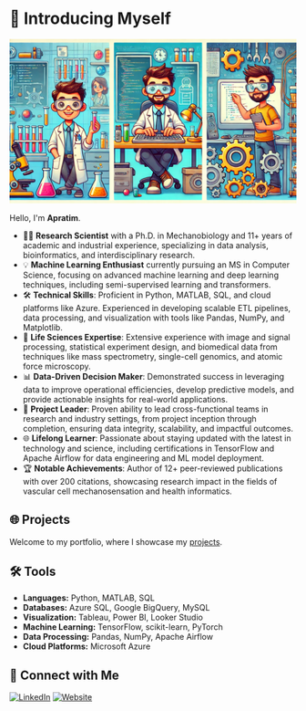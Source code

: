 # 👋 Introducing Myself

![Header Image](https://github.com/Ape12b/Ape12b.github.io/blob/main/header_profile.webp)

Hello, I'm **Apratim**.

- 👨‍🔬 **Research Scientist** with a Ph.D. in Mechanobiology and 11+ years of academic and industrial experience, specializing in data analysis, bioinformatics, and interdisciplinary research.
- 💡 **Machine Learning Enthusiast** currently pursuing an MS in Computer Science, focusing on advanced machine learning and deep learning techniques, including semi-supervised learning and transformers.
- 🛠️ **Technical Skills**: Proficient in Python, MATLAB, SQL, and cloud platforms like Azure. Experienced in developing scalable ETL pipelines, data processing, and visualization with tools like Pandas, NumPy, and Matplotlib.
- 🧬 **Life Sciences Expertise**: Extensive experience with image and signal processing, statistical experiment design, and biomedical data from techniques like mass spectrometry, single-cell genomics, and atomic force microscopy.
- 📊 **Data-Driven Decision Maker**: Demonstrated success in leveraging data to improve operational efficiencies, develop predictive models, and provide actionable insights for real-world applications.
- 🚀 **Project Leader**: Proven ability to lead cross-functional teams in research and industry settings, from project inception through completion, ensuring data integrity, scalability, and impactful outcomes.
- 🌐 **Lifelong Learner**: Passionate about staying updated with the latest in technology and science, including certifications in TensorFlow and Apache Airflow for data engineering and ML model deployment.
- 🏆 **Notable Achievements**: Author of 12+ peer-reviewed publications with over 200 citations, showcasing research impact in the fields of vascular cell mechanosensation and health informatics.


## 🌐 Projects
Welcome to my portfolio, where I showcase my [projects](https://github.com/yourusername?tab=repositories).

## 🛠 Tools
- **Languages:** Python, MATLAB, SQL  
- **Databases:** Azure SQL, Google BigQuery, MySQL  
- **Visualization:** Tableau, Power BI, Looker Studio  
- **Machine Learning:** TensorFlow, scikit-learn, PyTorch  
- **Data Processing:** Pandas, NumPy, Apache Airflow  
- **Cloud Platforms:** Microsoft Azure 

## 🤝 Connect with Me
[![LinkedIn](https://img.shields.io/badge/LinkedIn-0077B5?style=flat&logo=linkedin&logoColor=white)](https://www.linkedin.com/in/apratim-bajpai)
[![Website](https://img.shields.io/badge/Website-000000?style=flat&logo=About.me&logoColor=white)](https://Ape12b.github.io)
